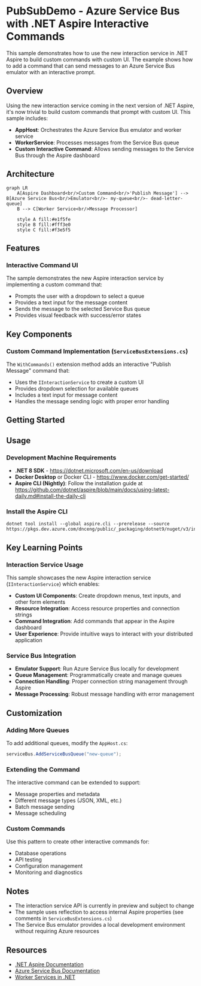 # PubSubDemo - Azure Service Bus with .NET Aspire Interactive Commands

This sample demonstrates how to use the new interaction service in .NET Aspire to build custom commands with custom UI. The example shows how to add a command that can send messages to an Azure Service Bus emulator with an interactive prompt.

## Overview

Using the new interaction service coming in the next version of .NET Aspire, it's now trivial to build custom commands that prompt with custom UI. This sample includes:

- **AppHost**: Orchestrates the Azure Service Bus emulator and worker service
- **WorkerService**: Processes messages from the Service Bus queue
- **Custom Interactive Command**: Allows sending messages to the Service Bus through the Aspire dashboard

## Architecture

```mermaid
graph LR
    A[Aspire Dashboard<br/>Custom Command<br/>'Publish Message'] --> B[Azure Service Bus<br/>Emulator<br/>- my-queue<br/>- dead-letter-queue]
    B --> C[Worker Service<br/>Message Processor]
    
    style A fill:#e1f5fe
    style B fill:#fff3e0
    style C fill:#f3e5f5
```

## Features

### Interactive Command UI
The sample demonstrates the new Aspire interaction service by implementing a custom command that:
- Prompts the user with a dropdown to select a queue
- Provides a text input for the message content
- Sends the message to the selected Service Bus queue
- Provides visual feedback with success/error states

## Key Components

### Custom Command Implementation (`ServiceBusExtensions.cs`)
The `WithCommands()` extension method adds an interactive "Publish Message" command that:
- Uses the `IInteractionService` to create a custom UI
- Provides dropdown selection for available queues
- Includes a text input for message content
- Handles the message sending logic with proper error handling

## Getting Started

## Usage

### Development Machine Requirements

- **.NET 8 SDK** - https://dotnet.microsoft.com/en-us/download
- **Docker Desktop** or Docker CLI - https://www.docker.com/get-started/
- **Aspire CLI (Nightly)**: Follow the installation guide at https://github.com/dotnet/aspire/blob/main/docs/using-latest-daily.md#install-the-daily-cli

### Install the Aspire CLI

```
dotnet tool install --global aspire.cli --prerelease --source https://pkgs.dev.azure.com/dnceng/public/_packaging/dotnet9/nuget/v3/index.json
```

## Key Learning Points

### Interaction Service Usage
This sample showcases the new Aspire interaction service (`IInteractionService`) which enables:
- **Custom UI Components**: Create dropdown menus, text inputs, and other form elements
- **Resource Integration**: Access resource properties and connection strings
- **Command Integration**: Add commands that appear in the Aspire dashboard
- **User Experience**: Provide intuitive ways to interact with your distributed application

### Service Bus Integration
- **Emulator Support**: Run Azure Service Bus locally for development
- **Queue Management**: Programmatically create and manage queues
- **Connection Handling**: Proper connection string management through Aspire
- **Message Processing**: Robust message handling with error management

## Customization

### Adding More Queues
To add additional queues, modify the `AppHost.cs`:
```csharp
serviceBus.AddServiceBusQueue("new-queue");
```

### Extending the Command
The interactive command can be extended to support:
- Message properties and metadata
- Different message types (JSON, XML, etc.)
- Batch message sending
- Message scheduling

### Custom Commands
Use this pattern to create other interactive commands for:
- Database operations
- API testing
- Configuration management
- Monitoring and diagnostics

## Notes

- The interaction service API is currently in preview and subject to change
- The sample uses reflection to access internal Aspire properties (see comments in `ServiceBusExtensions.cs`)
- The Service Bus emulator provides a local development environment without requiring Azure resources

## Resources

- [.NET Aspire Documentation](https://learn.microsoft.com/en-us/dotnet/aspire/)
- [Azure Service Bus Documentation](https://learn.microsoft.com/en-us/azure/service-bus-messaging/)
- [Worker Services in .NET](https://learn.microsoft.com/en-us/dotnet/core/extensions/workers)
